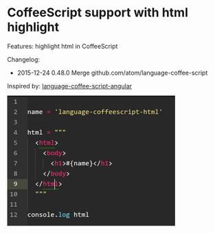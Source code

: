 # CoffeeScript support with html highlight

Features: highlight html in CoffeeScript

Changelog:

  * 2015-12-24 0.48.0 Merge github.com/atom/language-coffee-script

Inspired by: [language-coffee-script-angular](https://atom.io/packages/language-coffee-script-angular)

![image](https://raw.githubusercontent.com/phyng/language-coffeescript-html/master/demo.png)

